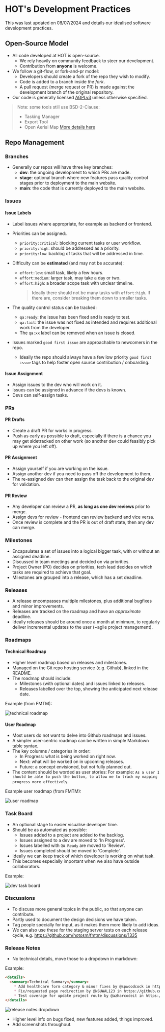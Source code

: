 # HOT's Development Practices

This was last updated on 08/07/2024 and details our idealised
software development practices.

## Open-Source Model

- All code developed at HOT is open-source.
  - We rely heavily on community feedback to steer our development.
  - Contribution from **anyone** is welcome.
- We follow a git-flow, or fork-and-pr model:
  - Developers should create a fork of the repo they wish to modify.
  - Code is added to a branch inside _the fork_.
  - A pull request (merge request or PR) is made against the development
    branch of the original repository.
- Our code is generally licensed
  [AGPLv3](https://www.gnu.org/licenses/agpl-3.0.en.html)
  unless otherwise specified.

> Note: some tools still use BSD-2-Clause:
>
> - Tasking Manager
> - Export Tool
> - Open Aerial Map
>   [More details here](./dev-guide/repo-management/licensing.md)

## Repo Management

### Branches

- Generally our repos will have three key branches:
  - **dev**: the ongoing development to which PRs are made.
  - **stage**: optional branch where new features pass quality control
    stages prior to deployment to the main website.
  - **main**: the code that is currently deployed to the main website.

### Issues

#### Issue Labels

- Label issues where appropriate, for example as backend or frontend.

- Priorities can be assigned:.

  - `priority:critical`: blocking current tasks or user workflow.
  - `priority:high`: should be addressed as a priority.
  - `priority:low`: backlog of tasks that will be addressed in time.

- Difficulty can be **estimated** (and may not be accurate):

  - `effort:low`: small task, likely a few hours.
  - `effort:medium`: larger task, may take a day or two.
  - `effort:high`: a broader scope task with unclear timeline.
    > Ideally there should not be many tasks with `effort:high`.
    > If there are, consider breaking them down to smaller tasks.

- The quality control status can be tracked:

  - `qa:ready`: the issue has been fixed and is ready to test.
  - `qa:fail`: the issue was not fixed as intended and requires additional
    work from the developer.
  - The `qa:xx` label can be removed when an issue is closed.

- Issues marked `good first issue` are approachable to newcomers in the repo.
  - Ideally the repo should always have a few low priority `good first issue`
    tags to help foster open source contribution / onboarding.

#### Issue Assignment

- Assign issues to the dev who will work on it.
- Issues can be assigned in advance if the devs is known.
- Devs can self-assign tasks.

### PRs

#### PR Drafts

- Create a draft PR for works in progress.
- Push as early as possible to draft, especially if there is a chance you
  may get sidetracked on other work (so another dev could feasibly pick
  up where you left off).

#### PR Assignment

- Assign yourself if you are working on the issue.
- Assign another dev if you need to pass off the development to them.
- The re-assigned dev can then assign the task back to the original dev for
  validation.

#### PR Review

- Any developer can review a PR, **as long as one dev reviews** prior to
  merge.
- Assign devs for review - frontend can review backend and vice versa.
- Once review is complete and the PR is out of draft state, then any dev can
  merge.

### Milestones

- Encapsulates a set of issues into a logical bigger task, with or without
  an assigned deadline.
- Discussed in team meetings and decided on via priorities.
- Project Owner (PO) decides on priorities, tech lead decides on which tasks
  are required to achieve that goal.
- Milestones are grouped into a release, which has a set deadline.

### Releases

- A release encompasses multiple milestones, plus additional bugfixes
  and minor improvements.
- Releases are tracked on the roadmap and have an _approximate_ deadline.
- Ideally releases should be around once a month at minimum, to regularly
  deliver incremental updates to the user (~agile project management).

### Roadmaps

#### Technical Roadmap

- Higher level roadmap based on releases and milestones.
- Managed on the Git repo hosting service (e.g. Github), linked in the README.
- The roadmap should include:
  - Milestones (with optional dates) and issues linked to releases.
  - Releases labelled over the top, showing the anticipated next release date.

Example (from FMTM):

![technical roadmap](./images/technical-roadmap-example.png)

#### User Roadmap

- Most users do not want to delve into Github roadmaps and issues.
- A simpler user-centric roadmap can be written in simple Markdown
  table syntax.
- The key columns / categories in order:
  - In Progress: what is being worked on right now.
  - Next: what will be worked on in upcoming releases.
  - Future: a concept envisioned, but not fully planned out.
- The content should be worded as user stories:
  For example: `As a user I should be able to push the button, to allow me to
track my mapping progress more effectively`.

Example user roadmap (from FMTM):

![user roadmap](./images/user-roadmap-example.png.png)

### Task Board

- An optional stage to easier visualise developer time.
- Should be as automated as possible:
  - Issues added to a project are added to the backlog.
  - Issues assigned to a dev are moved to 'In Progress'.
  - Issues labelled with `QA Ready` are moved to 'Review'.
  - Issues completed should be moved to 'Complete'.
- Ideally we can keep track of which developer is working on
  what task.
- This becomes especially important when we also have outside collaborators.

Example:

![dev task board](./images/dev-task-board-example.png)

### Discussions

- To discuss more general topics in the public, so that anyone can contribute.
- Partly used to document the design decisions we have taken.
- Tag people specially for input, as it makes them more likely to add ideas.
- We can also use these for the staging server tests on each release cycle,
  e.g. <https://github.com/hotosm/fmtm/discussions/1335>

### Release Notes

- No technical details, move those to a dropdown in markdown:

Example:

```md
<details>
  <summary>Technical Summary</summary>
    * Add healthcare form category & minor fixes by @spwoodcock in https://github.com/hotosm/fmtm/pull/1555
    * Fix/requested page redirection by @NSUWAL123 in https://github.com/hotosm/fmtm/pull/1559
    * Test coverage for update project route by @azharcodeit in https://github.com/hotosm/fmtm/pull/1557
</details>
```

![release notes dropdown](./images/release-notes-technical-dropdown.png)

- Higher level info on bugs fixed, new features added, things improved.
- Add screenshots throughout.
